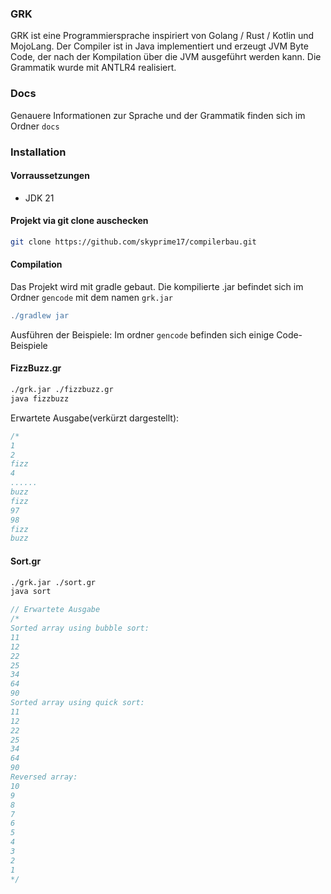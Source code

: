 ### GRK

GRK ist eine Programmiersprache inspiriert von Golang / Rust / Kotlin und MojoLang.
Der Compiler ist in Java implementiert und erzeugt JVM Byte Code, der nach der Kompilation über die JVM ausgeführt werden kann.
Die Grammatik wurde mit ANTLR4 realisiert.


### Docs
Genauere Informationen zur Sprache und der Grammatik finden sich im Ordner `docs`



### Installation

#### Vorraussetzungen
- JDK 21

#### Projekt via git clone auschecken
```sh
git clone https://github.com/skyprime17/compilerbau.git
```
#### Compilation
Das Projekt wird mit gradle gebaut. Die kompilierte .jar befindet sich im Ordner `gencode` mit dem namen `grk.jar`
```gradle
./gradlew jar
```

Ausführen der Beispiele:
Im ordner `gencode` befinden sich einige Code-Beispiele

#### FizzBuzz.gr

```sh
./grk.jar ./fizzbuzz.gr 
java fizzbuzz
```

Erwartete Ausgabe(verkürzt dargestellt):
```rust
/*
1
2
fizz
4
......
buzz
fizz
97
98
fizz
buzz
```


#### Sort.gr
```sh
./grk.jar ./sort.gr 
java sort
```

```rust
// Erwartete Ausgabe
/*
Sorted array using bubble sort:
11
12
22
25
34
64
90
Sorted array using quick sort:
11
12
22
25
34
64
90
Reversed array:
10
9
8
7
6
5
4
3
2
1
*/
```